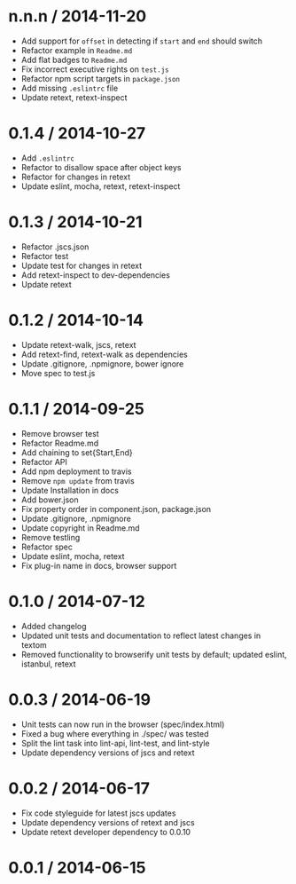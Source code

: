 
n.n.n / 2014-11-20
==================

 * Add support for `offset` in detecting if `start` and `end` should switch
 * Refactor example in `Readme.md`
 * Add flat badges to `Readme.md`
 * Fix incorrect executive rights on `test.js`
 * Refactor npm script targets in `package.json`
 * Add missing `.eslintrc` file
 * Update retext, retext-inspect

0.1.4 / 2014-10-27
==================

 * Add `.eslintrc`
 * Refactor to disallow space after object keys
 * Refactor for changes in retext
 * Update eslint, mocha, retext, retext-inspect

0.1.3 / 2014-10-21
==================

 * Refactor .jscs.json
 * Refactor test
 * Update test for changes in retext
 * Add retext-inspect to dev-dependencies
 * Update retext

0.1.2 / 2014-10-14
==================

 * Update retext-walk, jscs, retext
 * Add retext-find, retext-walk as dependencies
 * Update .gitignore, .npmignore, bower ignore
 * Move spec to test.js

0.1.1 / 2014-09-25
==================

 * Remove browser test
 * Refactor Readme.md
 * Add chaining to set{Start,End}
 * Refactor API
 * Add npm deployment to travis
 * Remove `npm update` from travis
 * Update Installation in docs
 * Add bower.json
 * Fix property order in component.json, package.json
 * Update .gitignore, .npmignore
 * Update copyright in Readme.md
 * Remove testling
 * Refactor spec
 * Update eslint, mocha, retext
 * Fix plug-in name in docs, browser support

0.1.0 / 2014-07-12
==================

 * Added changelog
 * Updated unit tests and documentation to reflect latest changes in textom
 * Removed functionality to browserify unit tests by default; updated eslint, istanbul, retext

0.0.3 / 2014-06-19
==================

 * Unit tests can now run in the browser (spec/index.html)
 * Fixed a bug where everything in ./spec/ was tested
 * Split the lint task into lint-api, lint-test, and lint-style
 * Update dependency versions of jscs and retext

0.0.2 / 2014-06-17
==================

 * Fix code styleguide for latest jscs updates
 * Update dependency versions of retext and jscs
 * Update retext developer dependency to 0.0.10

0.0.1 / 2014-06-15
==================
